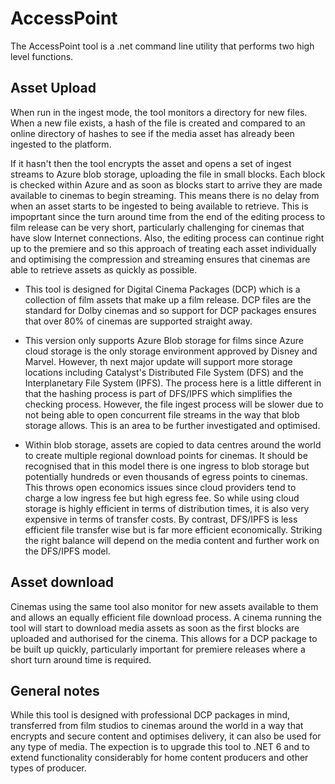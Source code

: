 # AccessPoint
The AccessPoint tool is a .net command line utility that performs two high level functions.

## Asset Upload
When run in the ingest mode, the tool monitors a directory for new files.
When a new file exists, a hash of the file is created and compared to an online directory of hashes to see if the media asset has already been ingested to the platform.

If it hasn't then the tool encrypts the asset and opens a set of ingest streams to Azure blob storage, uploading the file in small blocks.
Each block is checked within Azure and as soon as blocks start to arrive they are made available to cinemas to begin streaming.
This means there is no delay from when an asset starts to be ingested to being available to retrieve. This is impoprtant since the turn around time from the end of the editing process to film release can be very short, particularly challenging for cinemas that have slow Internet connections. Also, the editing process can continue right up to the premiere and so this approach of treating each asset individually and optimising the compression and streaming ensures that cinemas are able to retrieve assets as quickly as possible.

* This tool is designed for Digital Cinema Packages (DCP) which is a collection of film assets that make up a film release. DCP files are the standard for Dolby cinemas and so support for DCP packages ensures that over 80% of cinemas are supported straight away.

* This version only supports Azure Blob storage for films since Azure cloud storage is the only storage environment approved by Disney and Marvel. However, th next major update will support more storage locations including Catalyst's Distributed File System (DFS) and the Interplanetary File System (IPFS). The process here is a little different in that the hashing process is part of DFS/IPFS which simplifies the checking process. However, the file ingest process will be slower due to not being able to open concurrent file streams in the way that blob storage allows. This is an area to be further investigated and optimised.

* Within blob storage, assets are copied to data centres around the world to create multiple regional download points for cinemas. It should be recognised that in this model there is one ingress to blob storage but potentially hundreds or even thousands of egress points to cinemas. This throws open economics issues since cloud providers tend to charge a low ingress fee but high egress fee. So while using cloud storage is highly efficient in terms of distribution times, it is also very expensive in terms of transfer costs. By contrast, DFS/IPFS is less efficient file transfer wise but is far more efficient economically. Striking the right balance will depend on the media content and further work on the DFS/IPFS model.

## Asset download
Cinemas using the same tool also monitor for new assets available to them and allows an equally efficient file download process. A cinema running the tool will start to download media assets as soon as the first blocks are uploaded and authorised for the cinema. This allows for a DCP package to be built up quickly, particularly important for premiere releases where a short turn around time is required.

## General notes
While this tool is designed with professional DCP packages in mind, transferred from film studios to cinemas around the world in a way that encrypts and secure content and optimises delivery, it can also be used for any type of media. The expection is to upgrade this tool to .NET 6 and to extend functionality considerably for home content producers and other types of producer.
